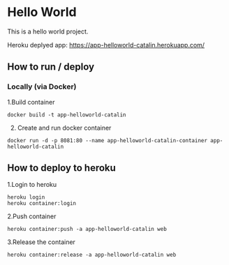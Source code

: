 # Hello World
This is a hello world project.

Heroku deplyed app: https://app-helloworld-catalin.herokuapp.com/

## How to run / deploy
### Locally (via Docker)

1.Build container

```
docker build -t app-helloworld-catalin
```

2. Create and run docker container
```
docker run -d -p 8081:80 --name app-helloworld-catalin-container app-helloworld-catalin
```

## How to deploy to heroku 
1.Login to heroku
```
heroku login
heroku container:login
```

2.Push container
```
heroku container:push -a app-helloworld-catalin web
```

3.Release the container
```
heroku container:release -a app-helloworld-catalin web
```